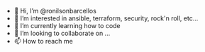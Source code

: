 - 👋 Hi, I’m @ronilsonbarcellos
- 👀 I’m interested in ansible, terraform, security, rock'n roll, etc...
- 🌱 I’m currently learning how to code
- 💞️ I’m looking to collaborate on ...
- 📫 How to reach me 

<!---
ronilsonbarcellos/ronilsonbarcellos is a ✨ special ✨ repository because its `README.md` (this file) appears on your GitHub profile.
You can click the Preview link to take a look at your changes.
--->
